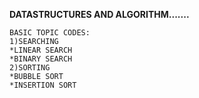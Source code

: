 **DATASTRUCTURES AND ALGORITHM.......**
```
BASIC TOPIC CODES:
1)SEARCHING
*LINEAR SEARCH
*BINARY SEARCH
2)SORTING
*BUBBLE SORT
*INSERTION SORT
```
